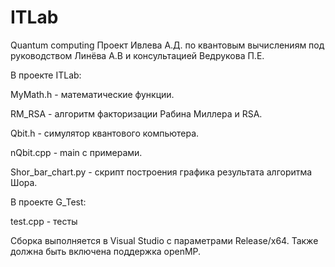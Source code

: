 # ITLab
Quantum computing
Проект Ивлева А.Д. по квантовым вычислениям под руководством Линёва А.В и консультацией Ведрукова П.Е.

В проекте ITLab:

MyMath.h - математические функции.

RM_RSA - алгоритм факторизации Рабина Миллера и RSA.

Qbit.h - симулятор квантового компьютера.

nQbit.cpp - main с примерами.

Shor_bar_chart.py -  скрипт построения графика результата алгоритма Шора.

В проекте G_Test:

test.cpp - тесты

Сборка выполняется в Visual Studio c параметрами Release/x64. Также должна быть включена поддержка openMP.
